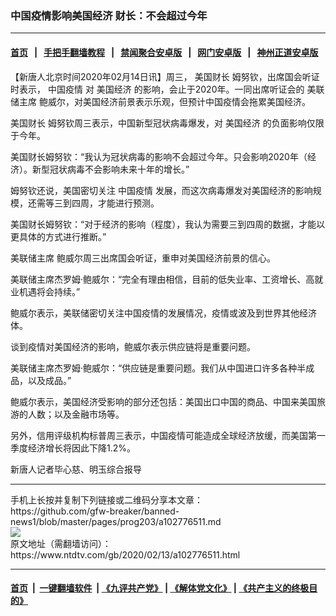 ### 中国疫情影响美国经济 财长：不会超过今年
------------------------

#### [首页](https://github.com/gfw-breaker/banned-news1/blob/master/README.md) &nbsp;&nbsp;|&nbsp;&nbsp; [手把手翻墙教程](https://github.com/gfw-breaker/guides/wiki) &nbsp;&nbsp;|&nbsp;&nbsp; [禁闻聚合安卓版](https://github.com/gfw-breaker/bn-android) &nbsp;&nbsp;|&nbsp;&nbsp; [网门安卓版](https://github.com/oGate2/oGate) &nbsp;&nbsp;|&nbsp;&nbsp; [神州正道安卓版](https://github.com/SzzdOgate/update) 



<div><div class="post_content" itemprop="articleBody">
 <p>
  【新唐人北京时间2020年02月14日讯】周三，
  <ok href="https://www.ntdtv.com/gb/美国财长.htm">
   美国财长
  </ok>
  姆努钦，出席国会听证时表示，
  <ok href="https://www.ntdtv.com/gb/中国疫情.htm">
   中国疫情
  </ok>
  对
  <ok href="https://www.ntdtv.com/gb/美国经济.htm">
   美国经济
  </ok>
  的影响，会止于2020年。一同出席听证会的
  <ok href="https://www.ntdtv.com/gb/美联储主席.htm">
   美联储主席
  </ok>
  鲍威尔，对美国经济前景表示乐观，但预计中国疫情会拖累美国经济。
 </p>
 <p>
  <ok href="https://www.ntdtv.com/gb/美国财长.htm">
   美国财长
  </ok>
  姆努钦周三表示，中国新型冠状病毒爆发，对
  <ok href="https://www.ntdtv.com/gb/美国经济.htm">
   美国经济
  </ok>
  的负面影响仅限于今年。
 </p>
 <p>
  美国财长姆努钦：“我认为冠状病毒的影响不会超过今年。只会影响2020年（经济）。新型冠状病毒不会影响未来十年的增长。”
 </p>
 <p>
  姆努钦还说，美国密切关注
  <ok href="https://www.ntdtv.com/gb/中国疫情.htm">
   中国疫情
  </ok>
  发展，而这次病毒爆发对美国经济的影响规模，还需等三到四周，才能进行预测。
 </p>
 <p>
  美国财长姆努钦：“对于经济的影响（程度），我认为需要三到四周的数据，才能以更具体的方式进行推断。”
 </p>
 <p>
  <ok href="https://www.ntdtv.com/gb/美联储主席.htm">
   美联储主席
  </ok>
  鲍威尔周三出席国会听证，重申对美国经济前景的信心。
 </p>
 <p>
  美联储主席杰罗姆·鲍威尔：“完全有理由相信，目前的低失业率、工资增长、高就业机遇将会持续。”
 </p>
 <p>
  鲍威尔表示，美联储密切关注中国疫情的发展情况，疫情或波及到世界其他经济体。
 </p>
 <p>
  谈到疫情对美国经济的影响，鲍威尔表示供应链将是重要问题。
 </p>
 <p>
  美联储主席杰罗姆·鲍威尔：“供应链是重要问题。我们从中国进口许多各种半成品，以及成品。”
 </p>
 <p>
  鲍威尔表示，美国经济受影响的部分还包括：美国出口中国的商品、中国来美国旅游的人数；以及金融市场等。
 </p>
 <p>
  另外，信用评级机构标普周三表示，中国疫情可能造成全球经济放缓，而美国第一季度经济增长将因此下降1.2%。
 </p>
 <p>
  新唐人记者毕心慈、明玉综合报导
 </p>
 <div class="single_ad">
 </div>
</div>
</div>
<hr/>
手机上长按并复制下列链接或二维码分享本文章：<br/>
https://github.com/gfw-breaker/banned-news1/blob/master/pages/prog203/a102776511.md <br/>
<a href='https://github.com/gfw-breaker/banned-news1/blob/master/pages/prog203/a102776511.md'><img src='https://github.com/gfw-breaker/banned-news1/blob/master/pages/prog203/a102776511.md.png'/></a> <br/>
原文地址（需翻墙访问）：https://www.ntdtv.com/gb/2020/02/13/a102776511.html


------------------------
#### [首页](https://github.com/gfw-breaker/banned-news1/blob/master/README.md) &nbsp;|&nbsp; [一键翻墙软件](https://github.com/gfw-breaker/nogfw/blob/master/README.md) &nbsp;| [《九评共产党》](https://github.com/gfw-breaker/9ping.md/blob/master/README.md#九评之一评共产党是什么) | [《解体党文化》](https://github.com/gfw-breaker/jtdwh.md/blob/master/README.md) | [《共产主义的终极目的》](https://github.com/gfw-breaker/gczydzjmd.md/blob/master/README.md)


<img src='http://gfw-breaker.win/banned-news/pages/prog203/a102776511.md' width='0px' height='0px'/>